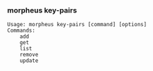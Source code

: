 ### morpheus key-pairs

```
Usage: morpheus key-pairs [command] [options]
Commands:
	add
	get
	list
	remove
	update
```

